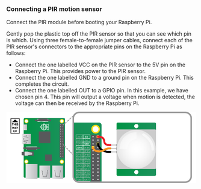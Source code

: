 ### Connecting a PIR motion sensor

Connect the PIR module before booting your Raspberry Pi.

Gently pop the plastic top off the PIR sensor so that you can see which pin is which. Using three female-to-female jumper cables, connect each of the PIR sensor's connectors to the appropriate pins on the Raspberry Pi as follows:

- Connect the one labelled VCC on the PIR sensor to the 5V pin on the Raspberry Pi. This provides power to the PIR sensor.
- Connect the one labelled GND to a ground pin on the Raspberry Pi. This completes the circuit.
- Connect the one labelled OUT to a GPIO pin. In this example, we have chosen pin 4. This pin will output a voltage when motion is detected, the voltage can then be received by the Raspberry Pi.

![PIR connection](images/pir-diagram.png)
